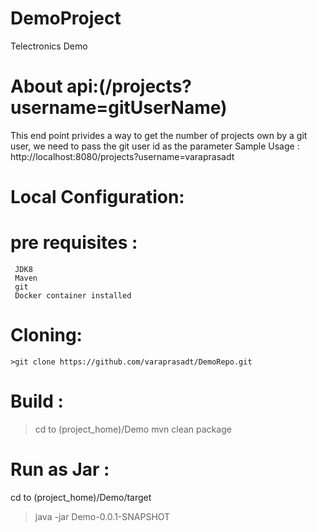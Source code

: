 # DemoProject
Telectronics Demo

# About api:(/projects?username=gitUserName)
This end point privides a way to get the number of projects own by a git user, we need to pass the git user id as the parameter
 Sample Usage : http://localhost:8080/projects?username=varaprasadt
 
# Local Configuration:
  # pre requisites :
     JDK8
     Maven
     git
     Docker container installed
     
# Cloning:
    >git clone https://github.com/varaprasadt/DemoRepo.git
# Build :
   >cd to (project_home)/Demo
   >mvn clean package
# Run as Jar :
   cd to (project_home)/Demo/target
   >java -jar Demo-0.0.1-SNAPSHOT

